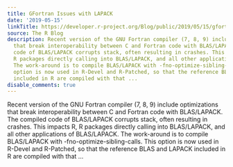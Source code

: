 ```yaml
---
title: GFortran Issues with LAPACK
date: '2019-05-15'
linkTitle: https://developer.r-project.org/Blog/public/2019/05/15/gfortran-issues-with-lapack/
source: The R Blog
description: Recent version of the GNU Fortran compiler (7, 8, 9) include optimizations
  that break interoperability between C and Fortran code with BLAS/LAPACK. The compiled
  code of BLAS/LAPACK corrupts stack, often resulting in crashes. This impacts R,
  R packages directly calling into BLAS/LAPACK, and all other applications of BLAS/LAPACK.
  The work-around is to compile BLAS/LAPACK with -fno-optimize-sibling-calls. This
  option is now used in R-Devel and R-Patched, so that the reference BLAS and LAPACK
  included in R are compiled with that ...
disable_comments: true
---
```

Recent version of the GNU Fortran compiler (7, 8, 9) include optimizations that break interoperability between C and Fortran code with BLAS/LAPACK. The compiled code of BLAS/LAPACK corrupts stack, often resulting in crashes. This impacts R, R packages directly calling into BLAS/LAPACK, and all other applications of BLAS/LAPACK. The work-around is to compile BLAS/LAPACK with -fno-optimize-sibling-calls. This option is now used in R-Devel and R-Patched, so that the reference BLAS and LAPACK included in R are compiled with that ...